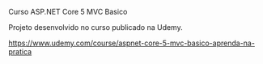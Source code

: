 Curso ASP.NET Core 5 MVC Basico

Projeto desenvolvido no curso publicado na Udemy.

https://www.udemy.com/course/aspnet-core-5-mvc-basico-aprenda-na-pratica
